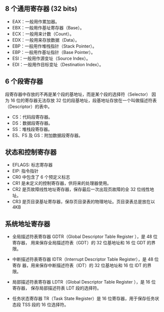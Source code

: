## 8 个通用寄存器 (32 bits)

- EAX：一般用作累加器。
- EBX：一般用作基址寄存器（Base）。
- ECX：一般用来计数（Count）。
- EDX：一般用来存放数据（Data）。
- EBP：一般用作堆栈指针（Stack Pointer）。
- EBP：一般用作基址指针（Base Pointer）。
- ESI：一般用作源变址（Source Index）。
- EDI：一般用作目标变址（Destination Index）。

## 6 个段寄存器

段寄存器中存放的不再是某个段的基地址，而是某个段的选择符（Selector）
因为 16 位的寄存器无法存放 32 位的段基地址，段基地址存放在一个叫做描述符表（Descriptor）的表中。

- CS：代码段寄存器。
- DS：数据段寄存器。
- SS：堆栈段寄存器。
- ES、FS 及 GS：附加数据段寄存器。

## 状态和控制寄存器

- EFLAGS: 标志寄存器
- EIP: 指令指针
- CR0 中包含了 6 个预定义标志
- CR1 是未定义的控制寄存器，供将来的处理器使用。
- CR2 是页故障线性地址寄存器，保存最后一次出现页故障的全 32 位线性地址。
- CR3 是页目录基址寄存器，保存页目录表的物理地址。页目录表总是放在以 4KB

## 系统地址寄存器

- 全局描述符表寄存器 GDTR（Global Descriptor Table Register ），是 48 位寄存器，
  用来保存全局描述符表（GDT）的 32 位基地址和 16 位 GDT 的界限。

- 中断描述符表寄存器 IDTR（Interrupt Descriptor Table Register），是 48 位寄存
  器，用来保存中断描述符表（IDT）的 32 位基地址和 16 位 IDT 的界限。

- 局部描述符表寄存器 LDTR（Global Descriptor Table Register ），是 16 位寄存器，
  保存局部描述符表 LDT 段的选择符。

- 任务状态寄存器 TR（Task State Register）是 16 位寄存器，用于保存任务状态段
  TSS 段的 16 位选择符。
